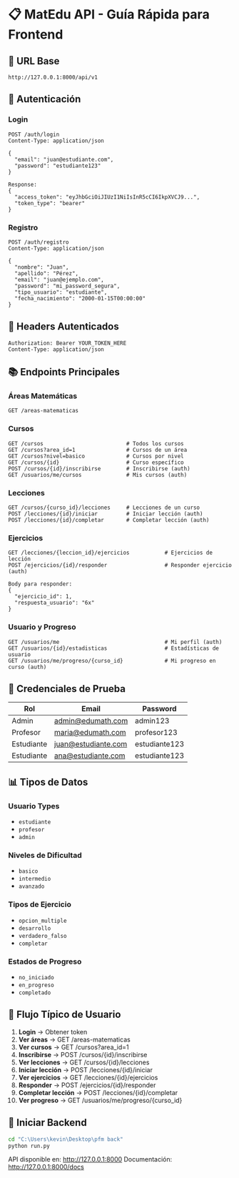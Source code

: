 # 📋 MatEdu API - Guía Rápida para Frontend

## 🔗 URL Base
```
http://127.0.0.1:8000/api/v1
```

## 🔐 Autenticación

### Login
```http
POST /auth/login
Content-Type: application/json

{
  "email": "juan@estudiante.com",
  "password": "estudiante123"
}

Response:
{
  "access_token": "eyJhbGciOiJIUzI1NiIsInR5cCI6IkpXVCJ9...",
  "token_type": "bearer"
}
```

### Registro
```http
POST /auth/registro
Content-Type: application/json

{
  "nombre": "Juan",
  "apellido": "Pérez",
  "email": "juan@ejemplo.com", 
  "password": "mi_password_segura",
  "tipo_usuario": "estudiante",
  "fecha_nacimiento": "2000-01-15T00:00:00"
}
```

## 👤 Headers Autenticados
```http
Authorization: Bearer YOUR_TOKEN_HERE
Content-Type: application/json
```

## 📚 Endpoints Principales

### Áreas Matemáticas
```http
GET /areas-matematicas
```

### Cursos
```http
GET /cursos                          # Todos los cursos
GET /cursos?area_id=1                # Cursos de un área
GET /cursos?nivel=basico             # Cursos por nivel
GET /cursos/{id}                     # Curso específico
POST /cursos/{id}/inscribirse        # Inscribirse (auth)
GET /usuarios/me/cursos              # Mis cursos (auth)
```

### Lecciones
```http
GET /cursos/{curso_id}/lecciones     # Lecciones de un curso
POST /lecciones/{id}/iniciar         # Iniciar lección (auth)
POST /lecciones/{id}/completar       # Completar lección (auth)
```

### Ejercicios
```http
GET /lecciones/{leccion_id}/ejercicios           # Ejercicios de lección
POST /ejercicios/{id}/responder                  # Responder ejercicio (auth)

Body para responder:
{
  "ejercicio_id": 1,
  "respuesta_usuario": "6x"
}
```

### Usuario y Progreso
```http
GET /usuarios/me                                 # Mi perfil (auth)
GET /usuarios/{id}/estadisticas                  # Estadísticas de usuario
GET /usuarios/me/progreso/{curso_id}             # Mi progreso en curso (auth)
```

## 🧪 Credenciales de Prueba

| Rol | Email | Password |
|-----|-------|----------|
| Admin | admin@edumath.com | admin123 |
| Profesor | maria@edumath.com | profesor123 |
| Estudiante | juan@estudiante.com | estudiante123 |
| Estudiante | ana@estudiante.com | estudiante123 |

## 📊 Tipos de Datos

### Usuario Types
- `estudiante`
- `profesor` 
- `admin`

### Niveles de Dificultad
- `basico`
- `intermedio`
- `avanzado`

### Tipos de Ejercicio
- `opcion_multiple`
- `desarrollo`
- `verdadero_falso`
- `completar`

### Estados de Progreso
- `no_iniciado`
- `en_progreso`
- `completado`

## 🎯 Flujo Típico de Usuario

1. **Login** → Obtener token
2. **Ver áreas** → GET /areas-matematicas
3. **Ver cursos** → GET /cursos?area_id=1
4. **Inscribirse** → POST /cursos/{id}/inscribirse
5. **Ver lecciones** → GET /cursos/{id}/lecciones
6. **Iniciar lección** → POST /lecciones/{id}/iniciar
7. **Ver ejercicios** → GET /lecciones/{id}/ejercicios
8. **Responder** → POST /ejercicios/{id}/responder
9. **Completar lección** → POST /lecciones/{id}/completar
10. **Ver progreso** → GET /usuarios/me/progreso/{curso_id}

## 🚀 Iniciar Backend

```bash
cd "C:\Users\kevin\Desktop\pfm back"
python run.py
```

API disponible en: http://127.0.0.1:8000
Documentación: http://127.0.0.1:8000/docs
